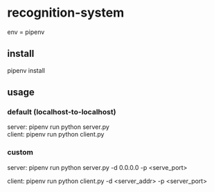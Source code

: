 # recognition-system
env = pipenv

## install
pipenv install

## usage
### default (localhost-to-localhost)
server: pipenv run python server.py<br>
client: pipenv run python client.py

### custom
server: pipenv run python server.py -d 0.0.0.0 -p <serve_port><br>

client: pipenv run python client.py -d <server_addr> -p <server_port>
